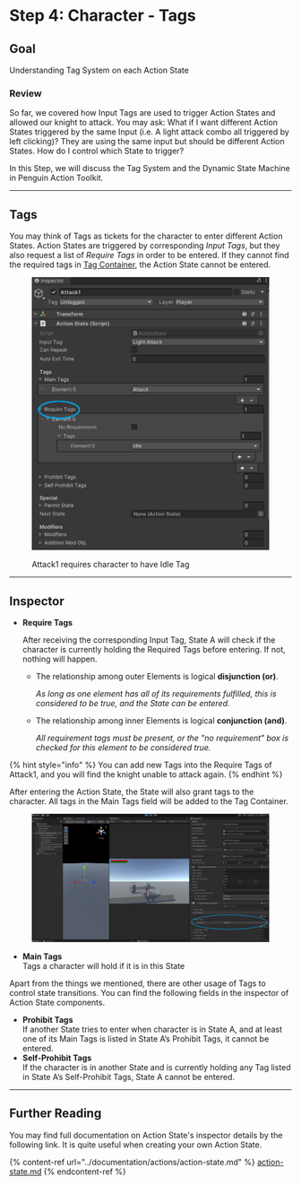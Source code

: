 # Step 4: Character - Tags

## Goal

Understanding Tag System on each Action State

### Review

So far, we covered how Input Tags are used to trigger Action States and allowed our knight to attack. You may ask: What if I want different Action States triggered by the same Input (i.e. A light attack combo all triggered by left clicking)? They are using the same input but should be different Action States. How do I control which State to trigger?

In this Step, we will discuss the Tag System and the Dynamic State Machine in Penguin Action Toolkit.

***

## Tags

You may think of Tags as tickets for the character to enter different Action States. Action States are triggered by corresponding _Input Tags_, but they also request a list of _Require Tags_ in order to be entered. If they cannot find the required tags in [Tag Container](step-3-character-action-states.md#tag-container), the Action State cannot be entered.

<figure><img src="../.gitbook/assets/image (21).png" alt=""><figcaption><p>Attack1 requires character to have Idle Tag</p></figcaption></figure>

***

## Inspector

*   **Require Tags**

    After receiving the corresponding Input Tag, State A will check if the character is currently holding the Required Tags before entering. If not, nothing will happen.&#x20;

    *   The relationship among outer Elements is logical **disjunction (or)**.&#x20;

        _As long as one element has all of its requirements fulfilled, this is considered to be true, and the State can be entered._&#x20;
    *   The relationship among inner Elements is logical **conjunction (and)**.&#x20;

        _All requirement tags must be present, or the "no requirement" box is checked for this element to be considered true._

{% hint style="info" %}
You can add new Tags into the Require Tags of Attack1, and you will find the knight unable to attack again.
{% endhint %}

After entering the Action State, the State will also grant tags to the character. All tags in the Main Tags field will be added to the Tag Container.

<figure><img src="../.gitbook/assets/image (22).png" alt=""><figcaption></figcaption></figure>

* **Main Tags**\
  Tags a character will hold if it is in this State

Apart from the things we mentioned, there are other usage of Tags to control state transitions. You can find the following fields in the inspector of Action State components.

* **Prohibit Tags**\
  If another State tries to enter when character is in State A, and at least one of its Main Tags is listed in State A’s Prohibit Tags, it cannot be entered.
* **Self-Prohibit Tags**\
  If the character is in another State and is currently holding any Tag listed in State A’s Self-Prohibit Tags, State A cannot be entered.

***

## Further Reading

You may find full documentation on Action State's inspector details by the following link. It is quite useful when creating your own Action State.

{% content-ref url="../documentation/actions/action-state.md" %}
[action-state.md](../documentation/actions/action-state.md)
{% endcontent-ref %}

